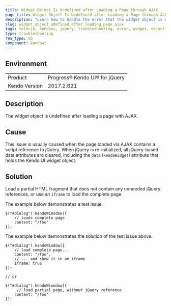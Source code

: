 ```yaml
---
title: Widget Object Is Undefined after Loading a Page through AJAX
page_title: Widget Object Is Undefined after Loading a Page through AJAX
description: "Learn how to handle the error that the widget object is undefined after loading a page with AJAX in Kendo UI for jQuery."
slug: widget_object_udefined_after_loading_page_ajax
tags: telerik, kendoui, jquery, troubleshooting, error, widget, object, undefined, afetr, loading, page, with, ajax 
type: troubleshooting
res_type: kb
component: kendoui
---
```


## Environment

<table>
 <tr>
  <td>Product</td>
  <td>Progress® Kendo UI® for jQuery</td>
 </tr>
 <tr>
  <td>Kendo Version</td>
  <td>2017.2.621</td>
 </tr>
</table>

## Description 

The widget object is undefined after loading a page with AJAX.

## Cause
 
This issue is usually caused when the page loaded via AJAX contains a script reference to jQuery. When jQuery is re-initialized, all jQuery-based data attributes are cleared, including the `data` (`kendoWidget`) attribute that holds the Kendo UI widget object.

## Solution

Load a partial HTML fragment that does not contain any unneeded jQuery references, or use an `iframe` to load the complete page.

The example below demonstrates a test issue.

    $("#dialog").kendoWinodow({
        // loads complete page
        content: "/foo"
    });

The example below demonstrates the solution of the test issue above.

    $("#dialog").kendoWindow({
        // load complete page...
        content: "/foo",
        // ... and show it in an iframe
        iframe: true
    });

    // or

    $("#dialog").kendoWinodow({
         // load partial page, without jQuery reference
        content: "/foo"
    });
